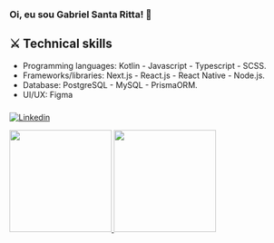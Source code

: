 ### Oi, eu sou Gabriel Santa Ritta! 👋

## ⚔️ Technical skills
- Programming languages: Kotlin - Javascript - Typescript - SCSS.
- Frameworks/libraries: Next.js - React.js - React Native - Node.js.
- Database: PostgreSQL - MySQL - PrismaORM. 
- UI/UX: Figma
###


      
[![Linkedin](https://img.shields.io/badge/LinkedIn-blue?style=for-the-badge&logo=Linkedin)](https://www.linkedin.com/in/gabriel-santa-ritta-772203198/)      
<div align="left">
<a href="https://github.com/gabrielfst30">
<img height="180em" src="https://github-readme-stats.vercel.app/api?username=gabrielfst30&show_icons=true&theme=dark&include_all_commits=true&count_private=true"/>
<img height="180em" src="https://github-readme-stats.vercel.app/api/top-langs/?username=gabrielfst30&layout=compact&langs_count=7&theme=dark"/>
</div>

 
 
